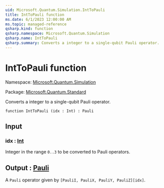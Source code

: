 ```yaml
---
uid: Microsoft.Quantum.Simulation.IntToPauli
title: IntToPauli function
ms.date: 6/1/2023 12:00:00 AM
ms.topic: managed-reference
qsharp.kind: function
qsharp.namespace: Microsoft.Quantum.Simulation
qsharp.name: IntToPauli
qsharp.summary: Converts a integer to a single-qubit Pauli operator.
---
```


# IntToPauli function

Namespace: [Microsoft.Quantum.Simulation](xref:Microsoft.Quantum.Simulation)

Package: [Microsoft.Quantum.Standard](https://nuget.org/packages/Microsoft.Quantum.Standard)


Converts a integer to a single-qubit Pauli operator.

```qsharp
function IntToPauli (idx : Int) : Pauli
```


## Input

### idx : [Int](xref:microsoft.quantum.qsharp.valueliterals#int-literals)

Integer in the range `0..3` to be converted to Pauli operators.



## Output : [Pauli](xref:microsoft.quantum.qsharp.valueliterals#pauli-literals)

A `Pauli` operator given by `[PauliI, PauliX, PauliY, PauliZ][idx]`.